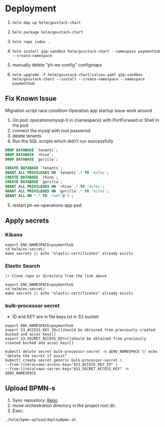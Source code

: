 # Deployment 

1. `helm dep up helm/govstack-chart`
2. `helm package helm/govstack-chart`
3. `helm repo index .`
4. `helm install g2p-sandbox helm/govstack-chart --namespace paymenthub --create-namespace`

5. manually delete  "ph-ee-config" configmaps
6. `helm upgrade -f helm/govstack-chart/values.yaml g2p-sandbox helm/govstack-chart --install --create-namespace --namespace paymenthub`

## Fix Known Issue
Migration script race condition Operation app startup issue work around

1. On pod: operationsmysql-0 in {namespace} with PortForward or Shell in the pod
2. connect the mysql with root passwrod
3. delete tenants
4. Run the SQL scripts which didn’t run successfully

```sql
DROP DATABASE `tenants`;
DROP DATABASE `rhino`;
DROP DATABASE `gorilla`;

CREATE DATABASE `tenants`;
GRANT ALL PRIVILEGES ON `tenants`.* TO 'mifos';
CREATE DATABASE `rhino`;
CREATE DATABASE `gorilla`;
GRANT ALL PRIVILEGES ON `rhino`.* TO 'mifos';
GRANT ALL PRIVILEGES ON `gorilla`.* TO 'mifos';
GRANT ALL ON *.* TO 'root'@'%';
```

5. restart ph-ee-operations-app pod

## Apply secrets
### Kibana
```
export ENV_NAMESPACE=paymenthub
cd helm/es-secret/
make secrets || echo "elastic-certificates" already exists
```
### Elastic Search
```
// Clone repo or directory from the link above

export ENV_NAMESPACE=paymenthub
cd helm/es-secret/
make secrets || echo "elastic-certificates" already exists
```
### bulk-processor secret 
* ID and KEY are in file keys.txt in S3 bucket
```
export ENV_NAMESPACE=paymenthub
export S3_ACCESS_KEY_ID=[[should be obtained from previously created bucked and acces keys]]
export S3_SECRET_ACCESS_KEY=[[should be obtained from previously created bucked and acces keys]]

kubectl delete secret bulk-processor-secret -n $ENV_NAMESPACE || echo "delete the secret if exist"
kubectl create secret generic bulk-processor-secret \
--from-literal=aws-access-key="$S3_ACCESS_KEY_ID" \
--from-literal=aws-secret-key="$S3_SECRET_ACCESS_KEY" -n $ENV_NAMESPACE
```

## Upload BPMN-s
1. Sync repository: [Repo](https://github.com/openMF/ph-ee-env-labs/tree/master)
2. move orchestration directory in the project root dir.
3. Exec: 
```
./helm/bpmn-upload/deployBpmn.sh
```